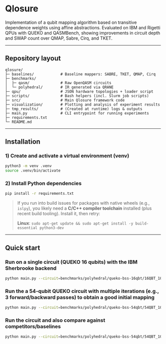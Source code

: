 # Qlosure

Implementation of a qubit mapping algorithm based on transitive dependence weights using affine abstractions. Evaluated on IBM and Rigetti QPUs with QUEKO and QASMBench, showing improvements in circuit depth and SWAP count over QMAP, Sabre, Cirq, and TKET.

---

## Repository layout

```
qlosure/
├─ baselines/            # Baseline mappers: SABRE, TKET, QMAP, Cirq
├─ benchmarks/
│  ├─ qasm/              # Raw OpenQASM circuits
│  └─ polyhedral/        # IR generated via QRANE
├─ qpu/                  # JSON hardware topologies + loader script
├─ scripts/              # Bash helpers (incl. Slurm job scripts)
├─ src/                  # Main Qlosure framework code
├─ visualization/        # Plotting and analysis of experiment results
├─ tmp_results/          # (Created at runtime) logs & outputs
├─ main.py               # CLI entrypoint for running experiments
├─ requirements.txt
└─ README.md
```

---

## Installation

### 1) Create and activate a virtual environment (venv)

```bash
python3 -m venv .venv
source .venv/bin/activate
```

### 2) Install Python dependencies

```bash
pip install -r requirements.txt
```

> If you run into build issues for packages with native wheels (e.g., `islpy`), you likely need a **C/C++ compiler toolchain** installed (plus recent build tooling). Install it, then retry:
>
> **Linux**: `sudo apt-get update && sudo apt-get install -y build-essential python3-dev`

---

## Quick start

### Run on a single circuit (QUEKO 16 qubits) with the IBM Sherbrooke backend

```bash
python main.py --circuit=benchmarks/polyhedral/queko-bss-16qbt/16QBT_100CYC_QSE_0.json --backend=ibm_sherbrooke
```

### Run the a 54-qubit QUEKO circuit with multiple iterations (e.g., 3 forward/backward passes) to obtain a good initial mapping

```bash
python main.py --circuit=benchmarks/polyhedral/queko-bss-54qbt/54QBT_100CYC_QSE_0.json --backend=ibm_sherbrooke --num_iterations=3
```

### Run the circuit and also compare against competitors/baselines

```bash
python main.py --circuit=benchmarks/polyhedral/queko-bss-54qbt/54QBT_100CYC_QSE_0.json --backend=ibm_sherbrooke --competitors
```
